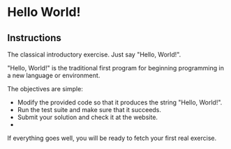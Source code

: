 # Hello World!

## Instructions


<p>The classical introductory exercise. Just say "Hello, World!".</p>

<p>"Hello, World!" is the traditional first program for beginning programming in a new language or environment.</p>

<p>The objectives are simple:</p>

<ul>
	<li>Modify the provided code so that it produces the string "Hello, World!".</li>
	<li>Run the test suite and make sure that it succeeds.</li>
	<li>Submit your solution and check it at the website.<li>
</ul>

If everything goes well, you will be ready to fetch your first real exercise.
